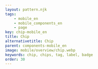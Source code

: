 ```yaml
---
layout: pattern.njk
tags: 
    - mobile_en
    - mobile_components_en
    - page
key: chip-mobile_en
title: Chip
alternativetitle: Chip
parent: components-mobile_en
image: mobile/overview/chip.webp
keywords: chip, chips, tag, label, badge
order: 30
---
```


